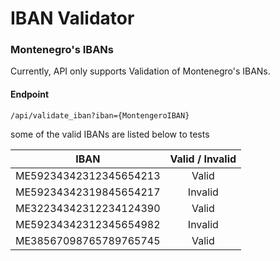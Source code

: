 # IBAN Validator
### Montenegro's IBANs
 Currently, API only supports Validation of Montenegro's IBANs.
 #### Endpoint
```text
/api/validate_iban?iban={MontengeroIBAN}
```
some of the valid IBANs are listed below to tests

|          IBAN          | Valid / Invalid |
|:----------------------:|:---------------:|
| ME59234342312345654213 |      Valid      |
| ME59234342319845654217 |     Invalid     |
| ME32234342312234124390 |      Valid      |
| ME59234342312345654982 |     Invalid     |
| ME38567098765789765745 |      Valid      |
